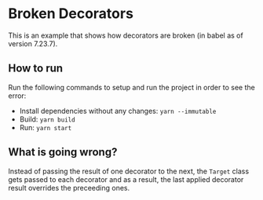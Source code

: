 # Broken Decorators
This is an example that shows how decorators are broken (in babel as of version 7.23.7).

## How to run
Run the following commands to setup and run the project in order to see the error:

- Install dependencies without any changes: `yarn --immutable`
- Build: `yarn build`
- Run: `yarn start`

## What is going wrong?
Instead of passing the result of one decorator to the next, the `Target` class gets passed to each decorator and as a result, the last applied decorator result overrides the preceeding ones.
